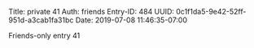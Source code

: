 Title: private 41
Auth: friends
Entry-ID: 484
UUID: 0c1f1da5-9e42-52ff-951d-a3cab1fa31bc
Date: 2019-07-08 11:46:35-07:00

Friends-only entry 41
